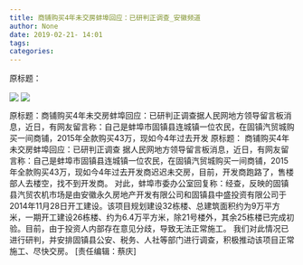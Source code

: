 ```yaml
---
title: 商铺购买4年未交房蚌埠回应：已研判正调查_安徽频道
author: None
date: 2019-02-21- 14:01
tags: 
categories: 
---
```

原标题：
<!-- more -->
                
<img align="center" border="0" src="http://p0.ifengimg.com/fck/2019_08/53b2f8f1869b0ed_w700_h340.jpg" />
                
<img align="center" border="0" src="http://p2.ifengimg.com/a/2016/0810/204c433878d5cf9size1_w16_h16.png" />
            
原标题：商铺购买4年未交房蚌埠回应：已研判正调查据人民网地方领导留言板消息，近日，有网友留言称：自己是蚌埠市固镇县连城镇一位农民，在固镇汽贸城购买一间商铺，2015年全款购买43万，现如今4年过去开发
原标题：
商铺购买4年未交房蚌埠回应：已研判正调查
据人民网地方领导留言板消息，近日，有网友留言称：自己是蚌埠市固镇县连城镇一位农民，在固镇汽贸城购买一间商铺，2015年全款购买43万，现如今4年过去开发商迟迟未交房，目前，开发商跑路了，售楼部人去楼空，找不到开发商。
对此，蚌埠市委办公室回复称：经查，反映的固镇县汽贸农机市场是由安徽永久房地产开发有限公司和固镇县中盛投资有限公司于2014年11月28日开工建设。该项目规划建设32栋楼、总建筑面积约为9万平方米，一期开工建设26栋楼、约为6.4万平方米，除21号楼外，其余25栋楼已完成初验。目前，由于投资人内部存在意见分歧，导致无法正常施工。
我们对此情况已进行研判，并安排固镇县公安、税务、人社等部门进行调查，积极推动该项目正常施工、尽快交房。
[责任编辑：蔡庆]
            

